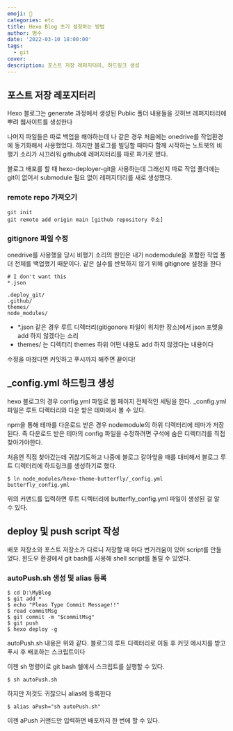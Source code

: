 ```yaml
---
emoji: 🏃
categories: etc
title: Hexo Blog 초기 설정하는 방법
author: 범수
date: '2022-03-10 18:00:00'
tags:
  - git
cover:
description: 포스트 저장 레퍼지터리, 하드링크 생성
---
```


## 포스트 저장 레포지터리

Hexo 블로그는 generate 과정에서 생성된 Public 폴더 내용들을 깃허브 레퍼지터리에 뿌려 웹사이트를 생성한다

나머지 파일들은 따로 백업을 해야하는데 나 같은 경우 처음에는 onedrive를 작업환경에 동기화해서 사용했었다. 하지만 블로그를 빌딩할 때마다 함께 시작하는 노트북의 비행기 소리가 시끄러워 github에 레퍼지터리를 따로 파기로 했다.

블로그 배포를 할 때 hexo-deployer-git을 사용하는데 그래선지 따로 작업 폴더에는 git이 없어서 submodule 필요 없이 레퍼지터리를 새로 생성했다.

### remote repo 가져오기

```git
git init
git remote add origin main [github repository 주소]
```

### gitignore 파일 수정

onedrive를 사용했을 당시 비행기 소리의 원인은 내가 nodemodule을 포함한 작업 폴더 전체를 백업했기 때문이다. 같은 실수를 반복하지 않기 위해 gitignore 설정을 한다

```git
# I don't want this
*.json

.deploy_git/
.github/
themes/
node_modules/
```

- \*.json 같은 경우 루트 디렉터리(gitigonore 파일이 위치한 장소)에서 json 포맷을 add 하지 않겠다는 소리
- themes/ 는 디렉터리 themes 하위 어떤 내용도 add 하지 않겠다는 내용이다

수정을 마쳤다면 커밋하고 푸시까지 해주면 끝이다!

## \_config.yml 하드링크 생성

hexo 블로그의 경우 config.yml 파일로 웹 페이지 전체적인 세팅을 한다. \_config.yml 파일은 루트 디렉터리와 다운 받은 테마에서 볼 수 있다.

npm을 통해 테마를 다운로드 받은 경우 nodemodule의 하위 디렉터리에 테마가 저장된다. 즉 다운로드 받은 테마의 config 파일을 수정하려면 구석에 숨은 디렉터리를 직접 찾아가야한다.

처음엔 직접 찾아갔는데 귀찮기도하고 나중에 블로그 갈아엎을 때를 대비해서 블로그 루트 디렉터리에 하드링크를 생성하기로 했다.

```shell
$ ln node_modules/hexo-theme-butterfly/_config.yml butterfly_config.yml
```

위의 커맨드를 입력하면 루트 디렉터리에 butterfly_config.yml 파일이 생성된 걸 알 수 있다.

## deploy 및 push script 작성

배포 저장소와 포스트 저장소가 다르니 저장할 때 마다 번거러움이 있어 script를 만들었다. 윈도우 환경에서 git bash를 사용해 shell script를 돌릴 수 있었다.

### autoPush.sh 생성 및 alias 등록

```shell
$ cd D:\MyBlog
$ git add *
$ echo "Pleas Type Commit Message!!"
$ read commitMsg
$ git commit -m "$commitMsg"
$ git push
$ hexo deploy -g
```

autoPush.sh 내용은 위와 같다. 블로그의 루트 디렉터리로 이동 후 커밋 메시지를 받고 푸시 후 배포하는 스크립트이다

이젠 sh 명령어로 git bash 쉘에서 스크립트를 실행할 수 있다.

```shell
$ sh autoPush.sh
```

하지만 저것도 귀찮으니 alias에 등록한다

```shell
$ alias aPush="sh autoPush.sh"
```

이젠 aPush 커맨드만 입력하면 배포까지 한 번에 할 수 있다.
